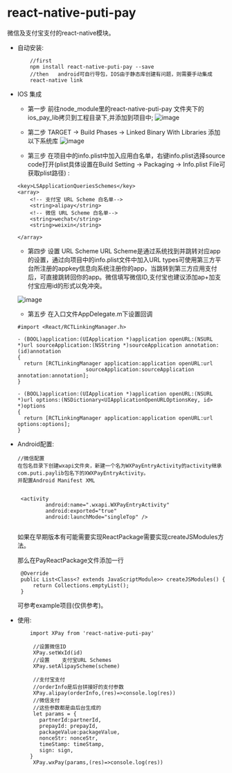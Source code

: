 # react-native-puti-pay
微信及支付宝支付的react-native模块。       
- 自动安装:
   ```
       //first
       npm install react-native-puti-pay --save
       //then   android可自行导包，IOS由于静态库创建有问题，则需要手动集成
       react-native link
   ```
- IOS 集成

   - 第一步 前往node_module里的react-native-puti-pay 文件夹下的ios_pay_lib拷贝到工程目录下,并添加到项目中;
   ![image](https://github.com/puti94/react-native-puti-pay/blob/master/screenshot/WX20171125-142527.png)
   - 第二步 TARGET -> Build Phases -> Linked Binary With Libraries 添加以下系统库
   ![image](https://github.com/puti94/react-native-puti-pay/blob/master/screenshot/WX20171125-142402.png)

   - 第三步 在项目中的info.plist中加入应用白名单，右键info.plist选择source code打开(plist具体设置在Build Setting -> Packaging -> Info.plist File可获取plist路径) :
   
   ```
   <key>LSApplicationQueriesSchemes</key>
   <array>
       <!-- 支付宝 URL Scheme 白名单-->
       <string>alipay</string>
       <!-- 微信 URL Scheme 白名单-->
       <string>wechat</string>
       <string>weixin</string>

   </array>

   ```

   - 第四步 设置 URL Scheme URL Scheme是通过系统找到并跳转对应app的设置，通过向项目中的info.plist文件中加入URL types可使用第三方平台所注册的appkey信息向系统注册你的app，当跳转到第三方应用支付后，可直接跳转回你的app。微信填写微信ID,支付宝也建议添加ap+加支付宝应用id的形式以免冲突。

  ![image](https://github.com/puti94/react-native-puti-pay/blob/master/screenshot/WX20171125-142504.png)

   - 第五步 在入口文件AppDelegate.m下设置回调
   
   ```
   #import <React/RCTLinkingManager.h>

   - (BOOL)application:(UIApplication *)application openURL:(NSURL *)url sourceApplication:(NSString *)sourceApplication annotation:(id)annotation
   {
     return [RCTLinkingManager application:application openURL:url
                         sourceApplication:sourceApplication annotation:annotation];
   }

   - (BOOL)application:(UIApplication *)application openURL:(NSURL *)url options:(NSDictionary<UIApplicationOpenURLOptionsKey, id> *)options
   {
     return [RCTLinkingManager application:application openURL:url options:options];
   }

   ```



- Android配置:

   ```
   //微信配置
   在包名目录下创建wxapi文件夹，新建一个名为WXPayEntryActivity的activity继承 com.puti.paylib包名下的XWXPayEntryActivity。
   并配置Android Manifest XML
   
 
    <activity
            android:name=".wxapi.WXPayEntryActivity"
            android:exported="true"
            android:launchMode="singleTop" />

  
   ```
   如果在早期版本有可能需要实现ReactPackage需要实现createJSModules方法。

   那么在PayReactPackage文件添加一行
   ```
    @Override
    public List<Class<? extends JavaScriptModule>> createJSModules() {
        return Collections.emptyList();
    }
   ```

   可参考example项目(仅供参考)。

- 使用:

   ```
       import XPay from 'react-native-puti-pay'

        //设置微信ID
        XPay.setWxId(id)
        //设置	支付宝URL Schemes
        XPay.setAlipayScheme(scheme)
        
        //支付宝支付
        //orderInfo是后台拼接好的支付参数
        XPay.alipay(orderInfo,(res)=>console.log(res))
        //微信支付
        //这些参数都是由后台生成的
        let params = {
          partnerId:partnerId,
          prepayId: prepayId,
          packageValue:packageValue,
          nonceStr: nonceStr,
          timeStamp: timeStamp,
          sign: sign,
       }
        XPay.wxPay(params,(res)=>console.log(res))

   ```

